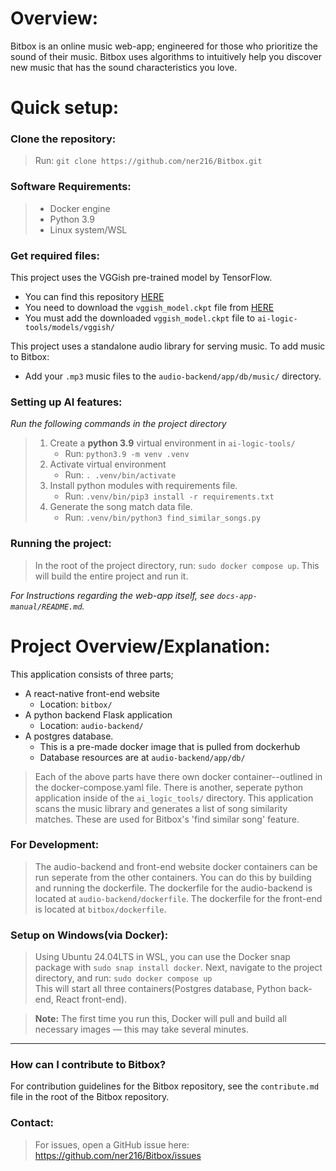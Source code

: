 # Overview:

Bitbox is an online music web-app; engineered for those who prioritize the sound of their music. Bitbox uses algorithms to intuitively help you discover new music that has the sound characteristics you love.

# Quick setup:

### Clone the repository:

> Run: `git clone https://github.com/ner216/Bitbox.git`  

### Software Requirements:
> - Docker engine
> - Python 3.9
> - Linux system/WSL

### Get required files:
This project uses the VGGish pre-trained model by TensorFlow.
- You can find this repository [HERE](https://github.com/tensorflow/models/tree/master)
- You need to download the `vggish_model.ckpt` file from [HERE](https://github.com/tensorflow/models/blob/master/research/audioset/vggish/README.md)
- You must add the downloaded `vggish_model.ckpt` file to `ai-logic-tools/models/vggish/`

This project uses a standalone audio library for serving music. To add music to Bitbox:
- Add your `.mp3` music files to the `audio-backend/app/db/music/` directory.

### Setting up AI features:

*Run the following commands in the project directory*
> 1. Create a **python 3.9** virtual environment in `ai-logic-tools/`
>    - Run: `python3.9 -m venv .venv`
> 2. Activate virtual environment 
>    - Run: `. .venv/bin/activate`
> 3. Install python modules with requirements file.
>    - Run: `.venv/bin/pip3 install -r requirements.txt`
> 4. Generate the song match data file.
>    - Run: `.venv/bin/python3 find_similar_songs.py`

### Running the project:
> In the root of the project directory, run: `sudo docker compose up`.
> This will build the entire project and run it.

*For Instructions regarding the web-app itself, see `docs-app-manual/README.md`.*

# Project Overview/Explanation:
This application consists of three parts; 
- A react-native front-end website
    - Location: `bitbox/`
- A python backend Flask application
    - Location: `audio-backend/`
- A postgres database.
    - This is a pre-made docker image that is pulled from dockerhub
    - Database resources are at `audio-backend/app/db/`

> Each of the above parts have there own docker container--outlined in the docker-compose.yaml file. 
> There is another, seperate python application inside of the `ai_logic_tools/` directory. 
> This application scans the music library and generates a list of song similarity matches. 
> These are used for Bitbox's 'find similar song' feature.
### For Development:
> The audio-backend and front-end website docker containers can be run seperate from the other containers. 
> You can do this by building and running the dockerfile.
> The dockerfile for the audio-backend is located at `audio-backend/dockerfile`. 
> The dockerfile for the front-end is located at `bitbox/dockerfile`.

### Setup on Windows(via Docker):

> Using Ubuntu 24.04LTS in WSL, you can use the Docker snap package with `sudo snap install docker`.
> Next, navigate to the project directory, and run: `sudo docker compose up`  
> This will start all three containers(Postgres database, Python back-end, React front-end).

> **Note:** The first time you run this, Docker will pull and build all necessary images — this may take several minutes.

---
### How can I contribute to Bitbox?
For contribution guidelines for the Bitbox repository, see the `contribute.md` file in the root of
the Bitbox repository.


### Contact:

> For issues, open a GitHub issue here: https://github.com/ner216/Bitbox/issues
